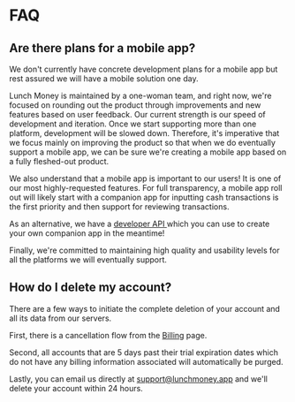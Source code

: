 # FAQ

## Are there plans for a mobile app?

We don't currently have concrete development plans for a mobile app but rest assured we will have a mobile solution one day. 

Lunch Money is maintained by a one-woman team, and right now, we're focused on rounding out the product through improvements and new features based on user feedback. Our current strength is our speed of development and iteration. Once we start supporting more than one platform, development will be slowed down. Therefore, it's imperative that we focus mainly on improving the product so that when we do eventually support a mobile app, we can be sure we're creating a mobile app based on a fully fleshed-out product.

We also understand that a mobile app is important to our users! It is one of our most highly-requested features. For full transparency, a mobile app roll out will likely start with a companion app for inputting cash transactions is the first priority and then support for reviewing transactions.

As an alternative, we have a [developer API ](https://developers.lunchmoney.app)which you can use to create your own companion app in the meantime!

Finally, we're committed to maintaining high quality and usability levels for all the platforms we will eventually support.

## How do I delete my account?

There are a few ways to initiate the complete deletion of your account and all its data from our servers.

First, there is a cancellation flow from the [Billing](https://my.lunchmoney.app/billing) page. 

Second, all accounts that are 5 days past their trial expiration dates which do not have any billing information associated will automatically be purged.

Lastly, you can email us directly at support@lunchmoney.app and we'll delete your account within 24 hours.

